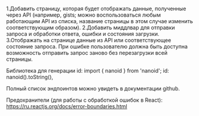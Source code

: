 1.Добавить страницу, которая будет отображать данные, полученные через API (например, gists; можно воспользоваться любым работающим API из списка, название страницы в этом случае изменить соответствующим образом).
2.Добавить миддлвар для отправки запроса и обработки ответа, ошибки и состояния загрузки.
3.Отображать на странице данные из API или соответствующее состояние запроса. При ошибке пользователю должна быть доступна возможность отправить запрос заново без перезагрузки всей страницы.

Библиотека для генерации id:
import { nanoid } from 'nanoid';
id: nanoid().toString(),

Полный список эндпоинтов можно увидеть в документации github.

Предохранители (для работы с обработкой ошибок в React): https://ru.reactjs.org/docs/error-boundaries.html